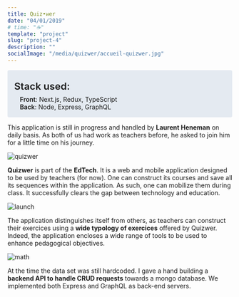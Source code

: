 ```yaml
---
title: Quiz•wer
date: "04/01/2019"
# time: "☕️"
template: "project"
slug: "project-4"
description: ""
socialImage: "/media/quizwer/accueil-quizwer.jpg"
---
```


<div style="background-color: #E4EAF1; padding: 15px; border-radius: 4px;">
<div style="font-size: 1.375rem; font-weight: 600; margin-top: 0.5rem; margin-bottom: 0.5rem;">Stack used:</div>
<div style="margin-left: 0.8rem;"><span style="font-weight: 600;">Front</span>: Next.js, Redux, TypeScript</div>
<div style="margin-left: 0.8rem;"><span style="font-weight: 600;">Back</span>: Node, Express, GraphQL</div>
</div>

This application is still in progress and handled by <strong>Laurent Heneman</strong> on daily basis. As both of us had work as teachers before, he asked to join him for a little time on his journey. 

![quizwer](/media/quizwer/project-2.jpg)

<strong>Quizwer</strong> is part of the <strong>EdTech</strong>. It is a web and mobile application designed to be used by teachers (for now). One can construct its courses and save all its sequences within the application. As such, one can mobilize them during class. It successfully clears the gap between technology and education.

![launch](/media/quizwer/accueil-quizwer.jpg)

The application distinguishes itself from others, as teachers can construct their exercices using a <strong>wide typology of exercices</strong> offered by Quizwer. Indeed, the application encloses a wide range of tools to be used to enhance pedagogical objectives.

![math](/media/quizwer/math.jpg)

At the time the data set was still hardcoded. I gave a hand building a <strong>backend API to handle CRUD requests</strong> towards a mongo database. We implemented both Express and GraphQL as back-end servers.